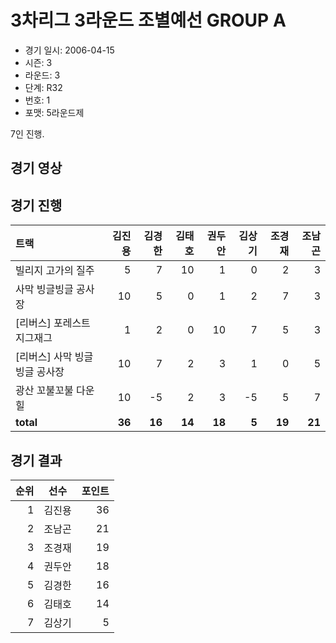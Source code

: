 # 3차리그 3라운드 조별예선 GROUP A

- 경기 일시: 2006-04-15
- 시즌: 3
- 라운드: 3
- 단계: R32
- 번호: 1
- 포맷: 5라운드제



7인 진행.

## 경기 영상
## 경기 진행

| 트랙 | 김진용 | 김경한 | 김태호 | 권두안 | 김상기 | 조경재 | 조남곤 |
|:---|---:|---:|---:|---:|---:|---:|---:|
| 빌리지 고가의 질주 | 5 | 7 | 10 | 1 | 0 | 2 | 3 |
| 사막 빙글빙글 공사장 | 10 | 5 | 0 | 1 | 2 | 7 | 3 |
| [리버스] 포레스트 지그재그 | 1 | 2 | 0 | 10 | 7 | 5 | 3 |
| [리버스] 사막 빙글빙글 공사장 | 10 | 7 | 2 | 3 | 1 | 0 | 5 |
| 광산 꼬불꼬불 다운힐 | 10 | -5 | 2 | 3 | -5 | 5 | 7 |
| __total__ | __36__ | __16__ | __14__ | __18__ | __5__ | __19__ | __21__ |




## 경기 결과

| 순위 | 선수 | 포인트 |
|---:|:---:|---:|
| 1 | 김진용 | 36 |
| 2 | 조남곤 | 21 |
| 3 | 조경재 | 19 |
| 4 | 권두안 | 18 |
| 5 | 김경한 | 16 |
| 6 | 김태호 | 14 |
| 7 | 김상기 | 5 |

